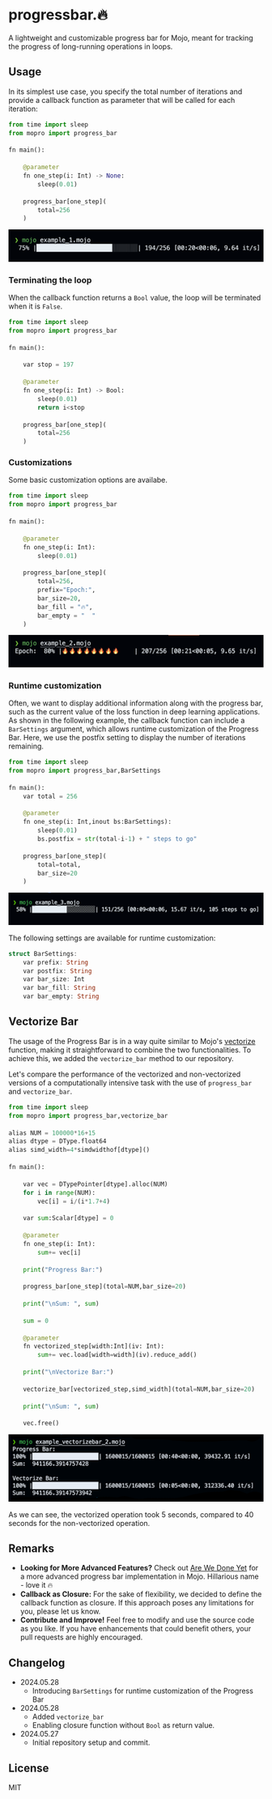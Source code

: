 # progressbar.🔥

A lightweight and customizable progress bar for Mojo, meant for tracking the progress of long-running operations in loops.

## Usage

In its simplest use case, you specify the total number of iterations and provide a callback function as parameter that will be called for each iteration:

```python
from time import sleep
from mopro import progress_bar

fn main():
    
    @parameter
    fn one_step(i: Int) -> None:
        sleep(0.01)

    progress_bar[one_step](
        total=256
    )
```

![example1.mojo](./imgs/example1.png)

### Terminating the loop

When the callback function returns a `Bool` value, the loop will be terminated when it is `False`.

```python
from time import sleep
from mopro import progress_bar

fn main():

    var stop = 197

    @parameter
    fn one_step(i: Int) -> Bool:
        sleep(0.01)
        return i<stop

    progress_bar[one_step](
        total=256
    )
```

### Customizations

Some basic customization options are availabe.

```python
from time import sleep
from mopro import progress_bar

fn main():

    @parameter
    fn one_step(i: Int):
        sleep(0.01)
        
    progress_bar[one_step](
        total=256,
        prefix="Epoch:", 
        bar_size=20,
        bar_fill = "🔥",
        bar_empty = "  "
    )
```

![example2.mojo](./imgs/example2.png)

### Runtime customization

Often, we want to display additional information along with the progress bar, such as the current value of the loss function in deep learning applications. As shown in the following example, the callback function can include a `BarSettings` argument, which allows runtime customization of the Progress Bar. Here, we use the postfix setting to display the number of iterations remaining.

```python
from time import sleep
from mopro import progress_bar,BarSettings

fn main():
    var total = 256

    @parameter
    fn one_step(i: Int,inout bs:BarSettings):
        sleep(0.01)
        bs.postfix = str(total-i-1) + " steps to go" 
        
    progress_bar[one_step](
        total=total,
        bar_size=20
    )
```

![example3.mojo](./imgs/example3.png)

The following settings are available for runtime customization:

```rust
struct BarSettings:
    var prefix: String
    var postfix: String
    var bar_size: Int
    var bar_fill: String
    var bar_empty: String
```

## Vectorize Bar

The usage of the Progress Bar is in a way quite similar to Mojo's [vectorize](https://docs.modular.com/mojo/stdlib/algorithm/functional/vectorize) function, making it straightforward to combine the two functionalities. To achieve this, we added the `vectorize_bar` method to our repository.

Let's compare the performance of the vectorized and non-vectorized versions of a computationally intensive task with the use of `progress_bar` and `vectorize_bar`.

```python
from time import sleep
from mopro import progress_bar,vectorize_bar

alias NUM = 100000*16+15
alias dtype = DType.float64
alias simd_width=4*simdwidthof[dtype]()

fn main():

    var vec = DTypePointer[dtype].alloc(NUM)
    for i in range(NUM):
        vec[i] = i/(i*1.7+4)
   
    var sum:Scalar[dtype] = 0

    @parameter
    fn one_step(i: Int):
        sum+= vec[i]

    print("Progress Bar:")

    progress_bar[one_step](total=NUM,bar_size=20)
    
    print("\nSum: ", sum)

    sum = 0

    @parameter
    fn vectorized_step[width:Int](iv: Int):
        sum+= vec.load[width=width](iv).reduce_add()

    print("\nVectorize Bar:")

    vectorize_bar[vectorized_step,simd_width](total=NUM,bar_size=20)
    
    print("\nSum: ", sum)

    vec.free()
```

![example_vectorizebar_2.mojo](./imgs/example_vec2.png)

As we can see, the vectorized operation took 5 seconds, compared to 40 seconds for the non-vectorized operation.

## Remarks

- __Looking for More Advanced Features?__ Check out [Are We Done Yet](https://github.com/Ryul0rd/awdy) for a more advanced progress bar implementation in Mojo. Hillarious name - love it 🔥
- __Callback as Closure:__ For the sake of flexibility, we decided to define the callback function as closure. If this approach poses any limitations for you, please let us know.
- __Contribute and Improve!__ Feel free to modify and use the source code as you like. If you have enhancements that could benefit others, your pull requests are highly encouraged.

## Changelog

- 2024.05.28
  - Introducing `BarSettings` for runtime customization of the Progress Bar
- 2024.05.28
  - Added `vectorize_bar`
  - Enabling closure function without `Bool` as return value.
- 2024.05.27
  - Initial repository setup and commit.

## License

MIT
